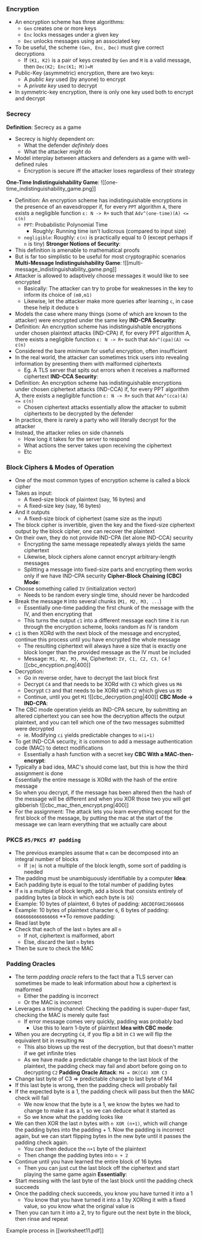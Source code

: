 ### Encryption
 - An encryption scheme has three algorithms:
	 - `Gen` creates one or more keys
	 - `Enc` locks messages under a given key
	 - `Dec` unlocks messages using an associated key
 - To be useful, the scheme `(Gen, Enc, Dec)` must give correct decryptions
	 - If `(K1, K2)` is a pair of keys created by `Gen` and `M` is a valid message, then
	   `Dec(K2; Enc(K1; M))=M`
 - Public-Key (asymmetric) encryption, there are two keys:
	 - A *public key* used (by anyone) to encrypt
	 - A *private key* used to decrypt
 - In symmetric-key encryption, there is only one key used both to encrypt and decrypt

### Secrecy
**Definition**: Secrecy as a game
 - Secrecy is highly dependent on:
	 - What the defender *definitely* does
	 - What the attacker *might* do
 - Model interplay between attackers and defenders as a game with well-defined rules
	 - Encryption is secure iff the attacker loses regardless of their strategy


**One-Time Indistinguishability Game**:
![[one-time_indistinguishability_game.png]]
 - Definition: An encryption scheme has indistinguishable encryptions in the presence of an eavesdropper if, for every `PPT` algorithm `A`, there exists a negligible function `ε: N -> R+` such that
		`Adv^(one-time)(A) <= ε(n)`
	 - `PPT`: Probabilistic Polynomial Time
		 - Roughly: Running time isn't ludicrous (compared to input size)
	 - `negligible`: Roughly: `ε(n)` is practically equal to 0 (except perhaps if `n` is tiny)
**Stronger Notions of Security**:
 - This definition is amenable to mathematical proofs
 - But is far too simplistic to be useful for most cryptographic scenarios
**Multi-Message Indistinguishability Game**:
![[multi-message_indistinguishability_game.png]]
 - Attacker is allowed to adaptively choose messages it would like to see encrypted
	 - Basically: The attacker can try to probe for weaknesses in the key to inform its choice of `(m0,m1)`
	 - Likewise, let the attacker make more queries after learning `c`, in case these help it deduce `b`
 - Models the case where many things (some of which are known to the attacker) were encrypted under the same key
**IND-CPA Security**:
 - Definition: An encryption scheme has indistinguishable encryptions under chosen plaintext attacks (IND-CPA) if, for every PPT algorithm A, there exists a negligible function `ε: N -> R+` such that 
   `Adv^(cpa)(A) <= ε(n)`
 - Considered the bare minimum for useful encryption, often insufficient
 - In the real world, the attacker can sometimes trick users into revealing information by presenting them with malformed ciphertexts
	 - Eg. A TLS server that spits out errors when it receives a malformed ciphertext
**IND-CCA Security**:
 - Definition: An encryption scheme has indistinguishable encryptions under chosen ciphertext attacks (IND-CCA) if, for every PPT algorithm A, there exists a negligible function `ε: N -> R+` such that 
   `Adv^(cca)(A) <= ε(n)`
	 - Chosen ciphertext attacks essentially allow the attacker to submit ciphertexts to be decrypted by the defender
 - In practice, there is rarely a party who will literally decrypt for the attacker
 - Instead, the attacker relies on side channels
	 - How long it takes for the server to respond
	 - What actions the server takes upon receiving the ciphertext
	 - Etc

### Block Ciphers & Modes of Operation
 - One of the most common types of encryption scheme is called a block cipher
 - Takes as input:
	 - A fixed-size block of plaintext (say, 16 bytes) and
	 - A fixed-size key (say, 16 bytes)
 - And it outputs
	 - A fixed-size block of ciphertext (same size as the input)
 - The block cipher is invertible, given the key and the fixed-size ciphertext output by the block cipher, one can recover the plaintext
 - On their own, they do not provide IND-CPA (let alone IND-CCA) security
	 - Encrypting the same message repeatedly always yields the same ciphertext
	 - Likewise, block ciphers alone cannot encrypt arbitrary-length messages
	 - Splitting a message into fixed-size parts and encrypting them works only if we have IND-CPA security
**Cipher-Block Chaining (CBC) Mode**:
 - Choose something called `IV` (initialization vector)
	 - Needs to be random every single time, should never be hardcoded
 - Break the message `M` into several chunks (`M1, M2, M3, ...`)
	 - Essentially one-time padding the first chunk of the message with the IV, and then encrypting that
	 - This turns the output `c1` into a different message each time it is run through the encryption scheme, looks random as IV is random
 - `c1` is then XORd with the next block of the message and encrypted, continue this process until you have encrypted the whole message
	 - The resulting ciphertext will always have a size that is exactly one block longer than the provided message as the IV must be included
	 - Message: `M1, M2, M3, M4`, Ciphertext: `IV, C1, C2, C3, C4`
![[cbc_encyption.png|400]]
 - Decryption:
	 - Go in reverse order, have to decrypt the last block first
	 - Decrypt `C4` and that needs to be XORd with `C3` which gives us `M4`
	 - Decrypt `C3` and that needs to be XORd with `C2` which gives us `M3`
	 - Continue, until you get `M1`
![[cbc_decryption.png|400]]
**CBC Mode -> IND-CPA**:
 - The CBC mode operation yields an IND-CPA secure, by submitting an altered ciphertext you can see how the decryption affects the output plaintext, and you can tell which one of the two messages submitted were decrypted
	 - ie. Modifying `ci` yields predictable changes to `m(i+1)`
 - To get IND-CCA security, it is common to add a message authentication code (MAC) to detect modifications
	 - Essentially a hash function with a secret key
**CBC With a MAC-then-encrypt**:
 - Typically a bad idea, MAC's should come last, but this is how the third assignment is done
 - Essentially the entire message is XORd with the hash of the entire message
 - So when you decrypt, if the message has been altered then the hash of the message will be different and when you XOR those two you will get gibberish
![[cbc_mac_then_encrypt.png|400]]
 - For the assignment: The attack lets you learn everything except for the first block of the message, by putting the mac at the start of the message we can learn everything that we actually care about

### PKCS `#5/PKCS #7 padding`
 - The previous examples assume that `m` can be decomposed into an integral number of blocks
	 - If `|m|` is not a multiple of the block length, some sort of padding is needed
 - The padding must be unambiguously identifiable by a computer
**Idea**:
 - Each padding byte is equal to the total number of padding bytes
 - If `m` is a multiple of block length, add a block that consists entirely of padding bytes (a block in which each byte is `16`)
- Example: 10 bytes of plaintext, 6 bytes of padding: `ABCDEFGHIJ666666`
- Example: 10 bytes of plaintext character `6`, 6 bytes of padding: `6666666666666666`
**To remove padding:
 - Read last byte
 - Check that each of the last `n` bytes are all `n`
	 - If not, ciphertext is malformed, abort
	 - Else, discard the last `n` bytes
 - Then be sure to check the MAC

### Padding Oracles
 - The term *padding oracle* refers to the fact that a TLS server can sometimes be made to leak information about how a ciphertext is malformed
	 - Either the padding is incorrect
	 - Or the MAC is incorrect
 - Leverages a timing channel: Checking the padding is super-duper fast, checking the MAC is merely quite fast
	 - If error message comes very quickly, padding was probably bad
		 - Use this to learn 1-byte of plaintext
**Idea with CBC mode**:
 - When you are decrypting `C4`, if you flip a bit in `C3` we will flip the equivalent bit in resulting `M4`
	 - This also blows up the rest of the decryption, but that doesn't matter if we get infinite tries
	 - As we have made a predictable change to the last block of the plaintext, the padding check may fail and abort before going on to decrypting `C2`
**Padding Oracle Attack**:
`M4 = DK(C4) XOR C3`
 - Change last byte of C3 => predictable change to last byte of M4
 - If this last byte is wrong, then the padding check will probably fail
 - If the expected byte is a 1, the padding check will pass but then the MAC check will fail
	 - We now know that the byte is a 1, we know the bytes we had to change to make it as a 1, so we can deduce what it started as
	 - So we know what the padding looks like
 - We can then XOR the last n bytes with `n XOR (n+1)`, which will change the padding bytes into the padding + 1. Now the padding is incorrect again, but we can start flipping bytes in the new byte until it passes the padding check again.
	 - You can then deduce the `n+1` byte of the plaintext
	 - Then change the padding bytes into `n + 2`
 - Continue until you have learned the entire block of 16 bytes
	 - Then you can just cut the last block off the ciphertext and start playing the same game again
**Essentially**:
 - Start messing with the last byte of the last block until the padding check succeeds
 - Once the padding check succeeds, you know you have turned it into a 1
	 - You know that you have turned it into a 1 by XORing it with a fixed value, so you know what the original value is
 - Then you can turn it into a 2, try to figure out the next byte in the block, then rinse and repeat

Example process in [[worksheet11.pdf]]
